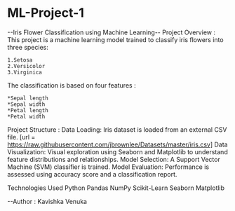# ML-Project-1

--Iris Flower Classification using Machine Learning--
Project Overview :
    This project is a machine learning model trained to classify iris flowers into three species:

    1.Setosa
    2.Versicolor
    3.Virginica

The classification is based on four features :

    *Sepal length
    *Sepal width
    *Petal length
    *Petal width


Project Structure :
    Data Loading: Iris dataset is loaded from an external CSV file. [url = https://raw.githubusercontent.com/jbrownlee/Datasets/master/iris.csv]
    Data Visualization: Visual exploration using Seaborn and Matplotlib to understand feature distributions and relationships.
    Model Selection: A Support Vector Machine (SVM) classifier is trained.
    Model Evaluation: Performance is assessed using accuracy score and a classification report.

Technologies Used
    Python
    Pandas
    NumPy
    Scikit-Learn
    Seaborn
    Matplotlib


--Author : Kavishka Venuka